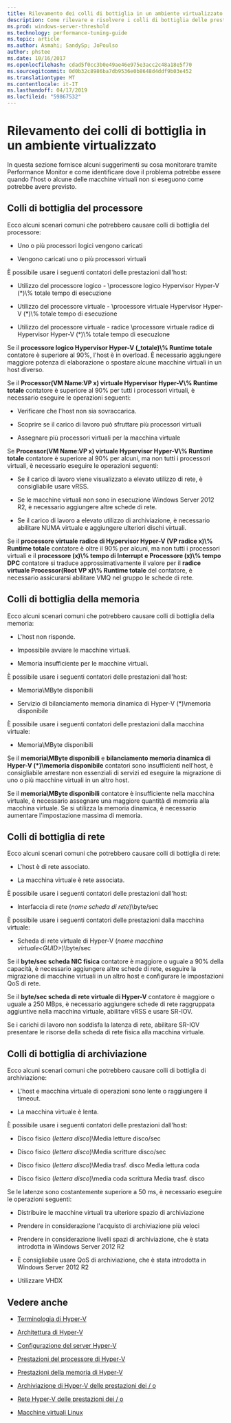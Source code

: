 ```yaml
---
title: Rilevamento dei colli di bottiglia in un ambiente virtualizzato
description: Come rilevare e risolvere i colli di bottiglia delle prestazioni di potenziali Hyper-v
ms.prod: windows-server-threshold
ms.technology: performance-tuning-guide
ms.topic: article
ms.author: Asmahi; SandySp; JoPoulso
author: phstee
ms.date: 10/16/2017
ms.openlocfilehash: cdad5f0cc3b0e49ae46e975e3acc2c48a18e5f70
ms.sourcegitcommit: 0d0b32c8986ba7db9536e0b8648d4ddf9b03e452
ms.translationtype: MT
ms.contentlocale: it-IT
ms.lasthandoff: 04/17/2019
ms.locfileid: "59867532"
---
```

# <a name="detecting-bottlenecks-in-a-virtualized-environment"></a>Rilevamento dei colli di bottiglia in un ambiente virtualizzato

In questa sezione fornisce alcuni suggerimenti su cosa monitorare tramite Performance Monitor e come identificare dove il problema potrebbe essere quando l'host o alcune delle macchine virtuali non si eseguono come potrebbe avere previsto.

## <a name="processor-bottlenecks"></a>Colli di bottiglia del processore

Ecco alcuni scenari comuni che potrebbero causare colli di bottiglia del processore:

-   Uno o più processori logici vengono caricati

-   Vengono caricati uno o più processori virtuali

È possibile usare i seguenti contatori delle prestazioni dall'host:

-   Utilizzo del processore logico - \\processore logico Hypervisor Hyper-V (\*)\\% totale tempo di esecuzione

-   Utilizzo del processore virtuale - \\processore virtuale Hypervisor Hyper-V (\*)\\% totale tempo di esecuzione

-   Utilizzo del processore virtuale - radice \\processore virtuale radice di Hypervisor Hyper-V (\*)\\% totale tempo di esecuzione

Se il **processore logico Hypervisor Hyper-V (\_totale)\\% Runtime totale** contatore è superiore al 90%, l'host è in overload. È necessario aggiungere maggiore potenza di elaborazione o spostare alcune macchine virtuali in un host diverso.

Se il **Processor(VM Name:VP x) virtuale Hypervisor Hyper-V\\% Runtime totale** contatore è superiore al 90% per tutti i processori virtuali, è necessario eseguire le operazioni seguenti:

-   Verificare che l'host non sia sovraccarica.

-   Scoprire se il carico di lavoro può sfruttare più processori virtuali

-   Assegnare più processori virtuali per la macchina virtuale

Se **Processor(VM Name:VP x) virtuale Hypervisor Hyper-V\\% Runtime totale** contatore è superiore al 90% per alcuni, ma non tutti i processori virtuali, è necessario eseguire le operazioni seguenti:

-   Se il carico di lavoro viene visualizzato a elevato utilizzo di rete, è consigliabile usare vRSS.

-   Se le macchine virtuali non sono in esecuzione Windows Server 2012 R2, è necessario aggiungere altre schede di rete.

-   Se il carico di lavoro a elevato utilizzo di archiviazione, è necessario abilitare NUMA virtuale e aggiungere ulteriori dischi virtuali.

Se il **processore virtuale radice di Hypervisor Hyper-V (VP radice x)\\% Runtime totale** contatore è oltre il 90% per alcuni, ma non tutti i processori virtuali e il **processore (x)\\% tempo di Interrupt e Processore (x)\\% tempo DPC** contatore si traduce approssimativamente il valore per il **radice virtuale Processor(Root VP x)\\% Runtime totale** del contatore, è necessario assicurarsi abilitare VMQ nel gruppo le schede di rete.

## <a name="memory-bottlenecks"></a>Colli di bottiglia della memoria

Ecco alcuni scenari comuni che potrebbero causare colli di bottiglia della memoria:

-   L'host non risponde.

-   Impossibile avviare le macchine virtuali.

-   Memoria insufficiente per le macchine virtuali.

È possibile usare i seguenti contatori delle prestazioni dall'host:

-   Memoria\\MByte disponibili

-   Servizio di bilanciamento memoria dinamica di Hyper-V (\*)\\memoria disponibile

È possibile usare i seguenti contatori delle prestazioni dalla macchina virtuale:

-   Memoria\\MByte disponibili

Se il **memoria\\MByte disponibili** e **bilanciamento memoria dinamica di Hyper-V (\*)\\memoria disponibile** contatori sono insufficienti nell'host, è consigliabile arrestare non essenziali di servizi ed eseguire la migrazione di uno o più macchine virtuali in un altro host.

Se il **memoria\\MByte disponibili** contatore è insufficiente nella macchina virtuale, è necessario assegnare una maggiore quantità di memoria alla macchina virtuale. Se si utilizza la memoria dinamica, è necessario aumentare l'impostazione massima di memoria.

## <a name="network-bottlenecks"></a>Colli di bottiglia di rete

Ecco alcuni scenari comuni che potrebbero causare colli di bottiglia di rete:

-   L'host è di rete associato.

-   La macchina virtuale è rete associata.

È possibile usare i seguenti contatori delle prestazioni dall'host:

-   Interfaccia di rete (*nome scheda di rete*)\\byte/sec

È possibile usare i seguenti contatori delle prestazioni dalla macchina virtuale:

-   Scheda di rete virtuale di Hyper-V (*nome macchina virtuale&lt;GUID&gt;*)\\byte/sec

Se il **byte/sec scheda NIC fisica** contatore è maggiore o uguale a 90% della capacità, è necessario aggiungere altre schede di rete, eseguire la migrazione di macchine virtuali in un altro host e configurare le impostazioni QoS di rete.

Se il **byte/sec scheda di rete virtuale di Hyper-V** contatore è maggiore o uguale a 250 MBps, è necessario aggiungere schede di rete raggruppata aggiuntive nella macchina virtuale, abilitare vRSS e usare SR-IOV.

Se i carichi di lavoro non soddisfa la latenza di rete, abilitare SR-IOV presentare le risorse della scheda di rete fisica alla macchina virtuale.

## <a name="storage-bottlenecks"></a>Colli di bottiglia di archiviazione

Ecco alcuni scenari comuni che potrebbero causare colli di bottiglia di archiviazione:

-   L'host e macchina virtuale di operazioni sono lente o raggiungere il timeout.

-   La macchina virtuale è lenta.

È possibile usare i seguenti contatori delle prestazioni dall'host:

-   Disco fisico (*lettera disco*)\\Media letture disco/sec

-   Disco fisico (*lettera disco*)\\Media scritture disco/sec

-   Disco fisico (*lettera disco*)\\Media trasf. disco Media lettura coda

-   Disco fisico (*lettera disco*)\\media coda scrittura Media trasf. disco

Se le latenze sono costantemente superiore a 50 ms, è necessario eseguire le operazioni seguenti:

-   Distribuire le macchine virtuali tra ulteriore spazio di archiviazione

-   Prendere in considerazione l'acquisto di archiviazione più veloci

-   Prendere in considerazione livelli spazi di archiviazione, che è stata introdotta in Windows Server 2012 R2

-   È consigliabile usare QoS di archiviazione, che è stata introdotta in Windows Server 2012 R2

-   Utilizzare VHDX

## <a name="see-also"></a>Vedere anche

-   [Terminologia di Hyper-V](terminology.md)

-   [Architettura di Hyper-V](architecture.md)

-   [Configurazione del server Hyper-V](configuration.md)

-   [Prestazioni del processore di Hyper-V](processor-performance.md)

-   [Prestazioni della memoria di Hyper-V](memory-performance.md)

-   [Archiviazione di Hyper-V delle prestazioni dei / o](storage-io-performance.md)

-   [Rete Hyper-V delle prestazioni dei / o](network-io-performance.md)

-   [Macchine virtuali Linux](linux-virtual-machine-considerations.md)
